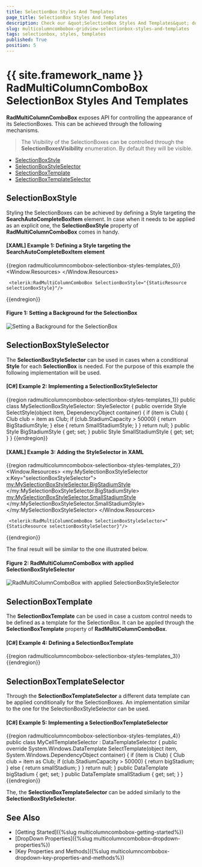 ```yaml
---
title: SelectionBox Styles And Templates
page_title: SelectionBox Styles And Templates
description: Check our &quot;SelectionBox Styles And Templates&quot; documentation article for the RadMultiColumnComboBox {{ site.framework_name }} control.
slug: multicolumncombobox-gridview-selectionbox-styles-and-templates
tags: selectionbox, styles, templates
published: True
position: 5
---
```


# {{ site.framework_name }} RadMultiColumnComboBox SelectionBox Styles And Templates

__RadMultiColumnComboBox__ exposes API for controlling the appearance of its SelectionBoxes. This can be achieved through the following mechanisms.

> The Visibility of the SelectionBoxes can be controlled through the __SelectionBoxesVisibility__ enumeration. By default they will be visible.

* [SelectionBoxStyle](#selectionboxstyle)
* [SelectionBoxStyleSelector](#selectionboxstyleselector)
* [SelectionBoxTemplate](#selectionboxtemplate)
* [SelectionBoxTemplateSelector](#selectionboxtemplateselector)

## SelectionBoxStyle

Styling the SelectionBoxes can be achieved by defining a Style targeting the __SearchAutoCompleteBoxItem__ element. In case when it needs to be applied as an explicit one, the __SelectionBoxStyle__ property of __RadMultiColumnComboBox__ comes in handy.

#### __[XAML] Example 1: Defining a Style targeting the SearchAutoCompleteBoxItem element__
{{region radmulticolumncombobox-selectionbox-styles-templates_0}}
	<Window.Resources>
		<Style TargetType="telerik:SearchAutoCompleteBoxItem" x:Key="selectionBoxStyle">
            <Setter Property="Background" Value="Red"/>
        </Style>
	</Window.Resources>
	 
	 <telerik:RadMultiColumnComboBox SelectionBoxStyle="{StaticResource selectionBoxStyle}"/>
{{endregion}}

#### __Figure 1: Setting a Background for the SelectionBox__
![Setting a Background for the SelectionBox](images/MultiColumnComboBox_Selection_And_Templates_01.png)

## SelectionBoxStyleSelector

The __SelectionBoxStyleSelector__ can be used in cases when a conditional __Style__ for each __SelectionBox__ is needed. For the purpose of this example the following implementation will be used.

#### __[C#] Example 2: Implementing a SelectionBoxStyleSelector__
{{region radmulticolumncombobox-selectionbox-styles-templates_1}}
	public class MySelectionBoxStyleSelector: StyleSelector
    {
        public override Style SelectStyle(object item, DependencyObject container)
        {
            if (item is Club)
            {
                Club club = item as Club;
                if (club.StadiumCapacity > 50000)
                {
                    return BigStadiumStyle;
                }
                else
                {
                    return SmallStadiumStyle;
                }
            }
            return null;
        }
        public Style BigStadiumStyle { get; set; }
        public Style SmallStadiumStyle { get; set; }
    }
{{endregion}}

#### __[XAML] Example 3: Adding the StyleSelector in XAML__
{{region radmulticolumncombobox-selectionbox-styles-templates_2}}
	 <Window.Resources>
        <my:MySelectionBoxStyleSelector x:Key="selectionBoxStyleSelector">
            <my:MySelectionBoxStyleSelector.BigStadiumStyle>
                <Style TargetType="telerik:SearchAutoCompleteBoxItem">
                    <Setter Property="Background" Value="Red"/>
                </Style>
            </my:MySelectionBoxStyleSelector.BigStadiumStyle>
            <my:MySelectionBoxStyleSelector.SmallStadiumStyle>
                <Style TargetType="telerik:SearchAutoCompleteBoxItem">
                    <Setter Property="Background" Value="Yellow"/>
                </Style>
            </my:MySelectionBoxStyleSelector.SmallStadiumStyle>
        </my:MySelectionBoxStyleSelector>
	</Window.Resources>

	 <telerik:RadMultiColumnComboBox SelectionBoxStyleSelector="{StaticResource selectionBoxStyleSelector}"/>
{{endregion}}

The final result will be similar to the one illustrated below.

#### __Figure 2: RadMultiColumnComboBox with applied SelectionBoxStyleSelector__
![RadMultiColumnComboBox with applied SelectionBoxStyleSelector](images/MultiColumnComboBox_Selection_And_Templates_02.png)

## SelectionBoxTemplate

The __SelectionBoxTemplate__ can be used in case a custom control needs to be defined as a template for the SelectionBox. It can be applied through the __SelectionBoxTemplate__ property of __RadMultiColumnComboBox__.

#### __[C#] Example 4: Defining a SelectionBoxTemplate__
{{region radmulticolumncombobox-selectionbox-styles-templates_3}}
	<DataTemplate x:Key="selectionBoxTemplate">
            <TextBox Text="{Binding ., Mode=TwoWay}"/>
    </DataTemplate>
{{endregion}}

## SelectionBoxTemplateSelector

Through the __SelectionBoxTemplateSelector__ a different data template can be applied conditionally for the SelectionBoxes. An implementation similar to the one for the SelectionBoxStyleSelector can be used.

#### __[C#] Example 5: Implementing a SelectionBoxTemplateSelector__
{{region radmulticolumncombobox-selectionbox-styles-templates_4}}
	public class MyCellTemplateSelector : DataTemplateSelector 
	{ 
	    public override System.Windows.DataTemplate SelectTemplate(object item, System.Windows.DependencyObject container) 
	    { 
	        if (item is Club) 
	        { 
	            Club club = item as Club; 
	            if (club.StadiumCapacity > 50000) 
	            { 
	                return bigStadium; 
	            } 
	            else 
	            { 
	                return smallStadium; 
	            } 
	        } 
	        return null; 
	    } 
    	public DataTemplate bigStadium { get; set; } 
    	public DataTemplate smallStadium { get; set; } 
	} 
{{endregion}}

The, the __SelectionBoxTemplateSelector__ can be added similarly to the __SelectionBoxStyleSelector__.

## See Also

* [Getting Started]({%slug multicolumncombobox-getting-started%})
* [DropDown Properties]({%slug multicolumncombobox-dropdown-properties%})
* [Key Properties and Methods]({%slug multicolumncombobox-dropdown-key-properties-and-methods%})
